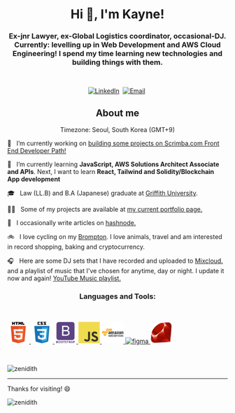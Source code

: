 <h1 align="center">Hi 👋, I'm Kayne!</h1>

<h3 align="center">Ex-jnr Lawyer, ex-Global Logistics coordinator, occasional-DJ. Currently: levelling up in Web Development and AWS Cloud Engineering! I spend my time learning new technologies and building things with them.</h3>

<br/>

<p align="center">
<a href="https://www.linkedin.com/in/ksheenan"><img src="https://img.shields.io/badge/linkedin-%230077B5.svg?&style=for-the-badge&logo=linkedin&logoColor=white" alt="LinkedIn" /></a>&nbsp;
<a href="mailto:k.sheenan@gmail.com"><img src="https://img.shields.io/badge/Gmail-D14836?style=for-the-badge&logo=gmail&logoColor=white" alt="Email" /></a>&nbsp;
</p>

<h2 align="center">About me</h2>
<p align="center">
Timezone: Seoul, South Korea (GMT+9)
</p>

🔭 &nbsp; I’m currently working on <a href="https://www.scrimba.com/learn/frontend" target="_blank">building some projects on Scrimba.com Front End Developer Path!</a>

🌱 &nbsp; I’m currently learning **JavaScript, AWS Solutions Architect Associate and APIs**. Next, I want to learn **React, Tailwind and Solidity/Blockchain App development**
 
🎓 &nbsp; Law (LL.B) and B.A (Japanese) graduate at [Griffith University](https://www.griffith.edu.au/).

👨‍💻 &nbsp; Some of my projects are available at [my current portfolio page.](https://zenidith.github.io/portfolio-fcc/)

📝  &nbsp; I occasionally write articles on [hashnode.](https://kayne.hashnode.dev/)

🚲  &nbsp; I love cycling on my [Brompton](https://www.brompton.com/). I love animals, travel and am interested in record shopping, baking and cryptocurrency.

🎧 &nbsp; Here are some DJ sets that I have recorded and uploaded to [Mixcloud.](https://www.mixcloud.com/kaynesheenan/uploads/) and a playlist of music that I've chosen for anytime, day or night. I update it now and again! [YouTube Music playlist.](https://music.youtube.com/playlist?list=PLu-jfJvgfD00960Tv42A5vCKQjz4EJuop)

<h3 align="center">Languages and Tools:</h3>

<br/>

<p align="left"> 
 
<a href="https://www.w3.org/html/" target="_blank"> <img src="https://raw.githubusercontent.com/devicons/devicon/master/icons/html5/html5-original-wordmark.svg" alt="html5" width="50" height="50"/> </a> <a href="https://www.w3schools.com/css/" target="_blank"> <img src="https://raw.githubusercontent.com/devicons/devicon/master/icons/css3/css3-original-wordmark.svg" alt="css3" width="50" height="50"/> </a> <a href="https://getbootstrap.com" target="_blank"> <img src="https://raw.githubusercontent.com/devicons/devicon/master/icons/bootstrap/bootstrap-plain-wordmark.svg" alt="bootstrap" width="50" height="50"/> </a> <a href="https://developer.mozilla.org/en-US/docs/Web/JavaScript" target="_blank"> <img src="https://raw.githubusercontent.com/devicons/devicon/master/icons/javascript/javascript-original.svg" alt="javascript" width="50" height="50"/> </a>
<a href="https://aws.amazon.com" target="_blank"> <img src="https://raw.githubusercontent.com/devicons/devicon/master/icons/amazonwebservices/amazonwebservices-original-wordmark.svg" alt="aws" width="50" height="50"/> </a> <a href="https://www.figma.com/" target="_blank"> <img src="https://www.vectorlogo.zone/logos/figma/figma-icon.svg" alt="figma" width="50" height="50"/> </a>   <a href="https://www.ruby-lang.org/en/" target="_blank"> <img src="https://raw.githubusercontent.com/devicons/devicon/master/icons/ruby/ruby-original.svg" alt="ruby" width="50" height="50"/> </a> 

</p>


<br />
<p align="center" style="display:inline">
<p><img align="center" src="https://github-readme-streak-stats.herokuapp.com?user=zenidith&theme=dark&hide_border=true" alt="zenidith" width="1000" /></p>
<!-- <img src="https://github-readme-stats.vercel.app/api/top-langs/?username=zenidith&layout=compact&theme=radical" width="400" /> -->
</p>

---

Thanks for visiting! :smile: <p align="left"> <img src="https://komarev.com/ghpvc/?username=zenidith&label=Profile%20views&color=0e75b6&style=flat" alt="zenidith" /> </p>
